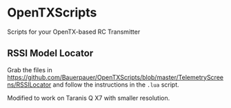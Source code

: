 # OpenTXScripts

Scripts for your OpenTX-based RC Transmitter

## RSSI Model Locator

Grab the files in https://github.com/Bauerpauer/OpenTXScripts/blob/master/TelemetryScreens/RSSILocator and follow the instructions in the `.lua` script.

Modified to work on Taranis Q X7 with smaller resolution.
